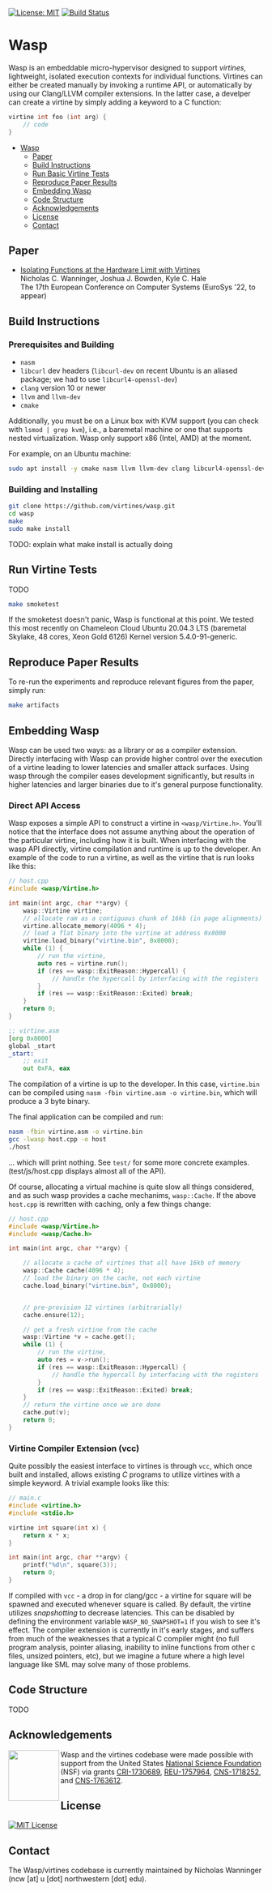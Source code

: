 [![License: MIT](https://img.shields.io/badge/License-MIT-yellow.svg)](https://opensource.org/licenses/MIT)
[![Build Status](https://app.travis-ci.com/virtines/wasp.svg?branch=main)](https://app.travis-ci.com/virtines/wasp)

# Wasp

Wasp is an embeddable micro-hypervisor designed to support _virtines_, lightweight,
isolated execution contexts for individual functions. Virtines can either be created
manually by invoking a runtime API, or automatically by using our Clang/LLVM compiler
extensions. In the latter case, a develper can create a virtine by simply adding
a keyword to a C function:

```C
virtine int foo (int arg) {
    // code
} 
```

- [Wasp](#wasp)
  * [Paper](#paper)
  * [Build Instructions](#build-instructions)
  * [Run Basic Virtine Tests](#run-virtine-tests)
  * [Reproduce Paper Results](#reproduce-paper-results)
  * [Embedding Wasp](#embedding-wasp)
  * [Code Structure](#code-structure)
  * [Acknowledgements](#acknowledgements)
  * [License](#license)
  * [Contact](#contact)

## Paper
* [Isolating Functions at the Hardware Limit with Virtines](https://nickw.io/papers/eurosys22.pdf)<br>
Nicholas C. Wanninger, Joshua J. Bowden, Kyle C. Hale<br>
The 17th European Conference on Computer Systems (EuroSys '22, to appear)

## Build Instructions

### Prerequisites and Building
- `nasm`
- `libcurl` dev headers (`libcurl-dev` on recent Ubuntu is an aliased package; we had to use `libcurl4-openssl-dev`)
- `clang` version 10 or newer
- `llvm` and `llvm-dev`
- `cmake` 

Additionally, you must be on a Linux box with KVM support (you can check with `lsmod | grep kvm`), i.e., a baremetal machine or one that supports nested virtualization.
Wasp only support x86 (Intel, AMD) at the moment. 

For example, on an Ubuntu machine:

```bash
sudo apt install -y cmake nasm llvm llvm-dev clang libcurl4-openssl-dev
```


### Building and Installing

```bash
git clone https://github.com/virtines/wasp.git
cd wasp
make
sudo make install
```

TODO: explain what make install is actually doing

## Run Virtine Tests
TODO

```bash
make smoketest
```

If the smoketest doesn't panic, Wasp is functional at this point. We tested
this most recently on Chameleon Cloud Ubuntu 20.04.3 LTS (baremetal Skylake, 48
cores, Xeon Gold 6126) Kernel version 5.4.0-91-generic.

## Reproduce Paper Results

To re-run the experiments and reproduce relevant figures from the paper,
simply run:

```bash
make artifacts
```

## Embedding Wasp
Wasp can be used two ways: as a library or as a compiler extension. Directly interfacing
with Wasp can provide higher control over the execution of a virtine leading to lower
latencies and smaller attack surfaces. Using wasp through the compiler eases development
significantly, but results in higher latencies and larger binaries due to it's general
purpose functionality.

### Direct API Access

Wasp exposes a simple API to construct a virtine in `<wasp/Virtine.h>`. You'll notice
that the interface does not assume anything about the operation of the particular virtine,
including how it is built. When interfacing with the wasp API directly, virtine compilation
and runtime is up to the developer. An example of the code to run a virtine, as well
as the virtine that is run looks like this:

```cpp
// host.cpp
#include <wasp/Virtine.h>

int main(int argc, char **argv) {
	wasp::Virtine virtine;
	// allocate ram as a contiguous chunk of 16kb (in page alignments)
	virtine.allocate_memory(4096 * 4);
	// load a flat binary into the virtine at address 0x8000
	virtine.load_binary("virtine.bin", 0x8000);
	while (1) {
		// run the virtine, 
		auto res = virtine.run();
		if (res == wasp::ExitReason::Hypercall) {
			// handle the hypercall by interfacing with the registers
		}
		if (res == wasp::ExitReason::Exited) break;
	}
	return 0;
}
```


```asm
;; virtine.asm
[org 0x8000]
global _start
_start:
	;; exit
	out 0xFA, eax
```

The compilation of a virtine is up to the developer. In this case, `virtine.bin` can
be compiled using `nasm -fbin virtine.asm -o virtine.bin`, which will produce a 3 byte
binary.

The final application can be compiled and run:

```bash
nasm -fbin virtine.asm -o virtine.bin
gcc -lwasp host.cpp -o host
./host
```
... which will print nothing. See `test/` for some more concrete examples.
(test/js/host.cpp displays almost all of the API).

Of course, allocating a virtual machine is quite slow all things considered, and as such wasp
provides a cache mechanims, `wasp::Cache`. If the above `host.cpp` is rewritten with caching,
only a few things change:

```cpp
// host.cpp
#include <wasp/Virtine.h>
#include <wasp/Cache.h>

int main(int argc, char **argv) {

	// allocate a cache of virtines that all have 16kb of memory
	wasp::Cache cache(4096 * 4);
	// load the binary on the cache, not each virtine
	cache.load_binary("virtine.bin", 0x8000);


	// pre-provision 12 virtines (arbitrarially)
	cache.ensure(12);

	// get a fresh virtine from the cache
	wasp::Virtine *v = cache.get();
	while (1) {
		// run the virtine, 
		auto res = v->run();
		if (res == wasp::ExitReason::Hypercall) {
			// handle the hypercall by interfacing with the registers
		}
		if (res == wasp::ExitReason::Exited) break;
	}
	// return the virtine once we are done
	cache.put(v);
	return 0;
}
```




### Virtine Compiler Extension (vcc)

Quite possibly the easiest interface to virtines is through `vcc`, which once built and installed,
allows existing *C* programs to utilize virtines with a simple keyword. A trivial example looks like this:

```c
// main.c
#include <virtine.h>
#include <stdio.h>

virtine int square(int x) {
	return x * x;
}

int main(int argc, char **argv) {
	printf("%d\n", square(3));
	return 0;
}
```

If compiled with `vcc` - a drop in for clang/gcc - a virtine for square will be spawned and executed
whenever square is called. By default, the virtine utilizes *snapshotting* to decrease latencies. This
can be disabled by defining the environment variable `WASP_NO_SNAPSHOT=1` if you wish to see it's effect.
The compiler extension is currently in it's early stages, and suffers from much of the weaknesses that
a typical C compiler might (no full program analysis, pointer aliasing, inability to
inline functions from other c files, unsized pointers, etc), but we imagine a future where a high level
language like SML may solve many of those problems.



## Code Structure
TODO

## Acknowledgements

<img align="left" src="https://www.nsf.gov/images/logos/NSF_4-Color_bitmap_Logo.png" height=100/>

Wasp and the virtines codebase were made possible with support from the
United States [National Science
Foundation](https://nsf.gov) (NSF) via grants [CRI-1730689](https://nsf.gov/awardsearch/showAward?AWD_ID=1730689&HistoricalAwards=false), [REU-1757964](https://www.nsf.gov/awardsearch/showAward?AWD_ID=1757964), [CNS-1718252](https://www.nsf.gov/awardsearch/showAward?AWD_ID=1718252&HistoricalAwards=false), and [CNS-1763612](https://www.nsf.gov/awardsearch/showAward?AWD_ID=1763612&HistoricalAwards=false).<br>

## License
[![MIT License](http://seawisphunter.com/minibuffer/api/MIT-License-transparent.png)](https://github.com/HExSA-Lab/nautilus/blob/master/LICENSE.txt)

## Contact
The Wasp/virtines codebase is currently maintained by Nicholas Wanninger (ncw [at] u [dot] northwestern [dot] edu).
